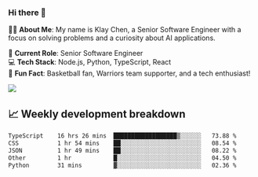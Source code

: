### Hi there 👋

👨‍💻 **About Me**: My name is Klay Chen, a Senior Software Engineer with a focus on solving problems and a curiosity about AI applications.

💼 **Current Role**: Senior Software Engineer  
💻 **Tech Stack**: Node.js, Python, TypeScript, React  
🏀 **Fun Fact**: Basketball fan, Warriors team supporter, and a tech enthusiast!

<img align="center" src="https://github-readme-stats.vercel.app/api?username=nameczz&show_icons=true&hide_title=true&theme=dracula" />

## 📈 Weekly development breakdown

<!--START_SECTION:waka-->

```txt
TypeScript    16 hrs 26 mins  ██████████████████▒░░░░░░   73.88 %
CSS           1 hr 54 mins    ██░░░░░░░░░░░░░░░░░░░░░░░   08.54 %
JSON          1 hr 49 mins    ██░░░░░░░░░░░░░░░░░░░░░░░   08.22 %
Other         1 hr            █░░░░░░░░░░░░░░░░░░░░░░░░   04.50 %
Python        31 mins         ▓░░░░░░░░░░░░░░░░░░░░░░░░   02.36 %
```

<!--END_SECTION:waka-->
